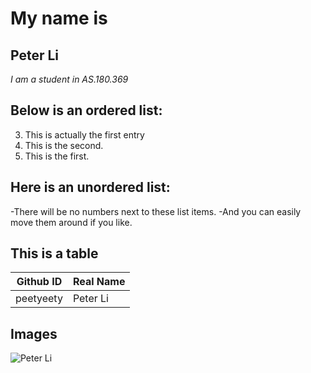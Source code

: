 # My name is
## Peter Li
_I am a student in AS.180.369_

## Below is an ordered list:

3. This is actually the first entry
2. This is the second.
1. This is the first.

## Here is an unordered list:

-There will be no numbers next to these list items.
-And you can easily move them around if you like.

## This is a table

| Github ID | Real Name |
|-----------|-----------|
| peetyeety | Peter Li  |


## Images

![Peter Li](https://media.licdn.com/dms/image/v2/D4E03AQGIvJN-9_l6yw/profile-displayphoto-shrink_400_400/B4EZURGiXEGwAg-/0/1739748683819?e=1759968000&v=beta&t=WjSX6ZmXXZ7kfF37R6btWU9iIE6YZov1KWcWdjMviqM)


